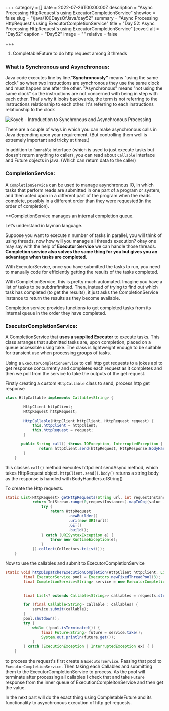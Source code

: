 +++
category = []
date = 2022-07-26T00:00:00Z
description = "Async Processing HttpRequest's using ExecutorCompletionService"
showtoc = false
slug = "/java/100DaysOfJava/day52"
summary = "Async Processing HttpRequest's using ExecutorCompletionService"
title = "Day 52: Async Processing HttpRequest's using ExecutorCompletionService"
[cover]
alt = "Day52"
caption = "Day52"
image = ""
relative = false

+++
1. CompletableFuture to do http request among 3 threads

### What is Synchronous and Asynchronous:

Java code executes line by line."**Synchronously"** means "using the same clock" so when two instructions are synchronous they use the same clock and must happen one after the other. "Asynchronous" means "not using the same clock" so the instructions are not concerned with being in step with each other. That's why it looks backwards, the term is not referring to the instructions relationship to each other. It's referring to each instructions relationship to the clock

![Koyeb - Introduction to Synchronous and Asynchronous Processing](https://www.koyeb.com/static/images/blog/sync-vs-async-schema.png)

There are a couple of ways in which you can make asynchronous calls in Java depending upon your requirement. (But controlling them well is extremely important and tricky at times.)

In addition to `Runnable` interface (which is used to just execute tasks but doesn't return anything to caller) ,you can read about `Callable` interface and Future objects in java. (Which can return data to the caller)

### CompletionService:

A `CompletionService` can be used to manage asynchronous IO, in which tasks that perform reads are submitted in one part of a program or system, and then acted upon in a different part of the program when the reads complete, possibly in a different order than they were requested(in the order of completion).

\**CompletionService manages an internal completion queue.

Let’s understand in layman language.

Suppose you want to execute n number of tasks in parallel, you will think of using threads, now how will you manage all threads execution? okay one may say with the help of **Executor Service** we can handle those threads. **Completion service also solves the same thing for you but gives you an advantage when tasks are completed.**

With ExecutorService, once you have submitted the tasks to run, you need to manually code for efficiently getting the results of the tasks completed.

With CompletionService, this is pretty much automated. Imagine you have a list of tasks to be subdraftmitted. Then, instead of trying to find out which task has completed (to get the results), it just asks the CompletionService instance to return the results as they become available.

Completion service provides functions to get completed tasks from its internal queue in the order they have completed.

### ExecutorCompletionService:

A CompletionService that **uses a supplied Executor** to execute tasks. This class arranges that submitted tasks are, upon completion, placed on a queue accessible using take. The class is lightweight enough to be suitable for transient use when processing groups of tasks.

Using a `ExecutorCompletionService` to call http get requests to a jokes api to get response concurrently and completes each request as it completes and then we poll from the service to take the outputs of the get request.

Firstly creating a custom `HttpCallable` class to send, process http get response

```java
class HttpCallable implements Callable<String> {

        HttpClient httpClient;
        HttpRequest httpRequest;

        HttpCallable(HttpClient httpClient, HttpRequest request) {
            this.httpClient = httpClient;
            this.httpRequest = request;
        }

       public String call() throws IOException, InterruptedException {
               return httpClient.send(httpRequest, HttpResponse.BodyHandlers.ofString()).body()+ "\n" + "Thread " + Thread.currentThread().getName() + " current time " + System.currentTimeMillis();
        }
    }
```

this classes `call()` method executes httpclient sendAsync method, which takes HttpRequest object. `httpClient.send().body()` returns a string body as the response is handled with BodyHandlers.ofString()

To create the Http requests.

```java
static List<HttpRequest> getHttpRequests(String url, int requestInstances) {
            return IntStream.range(0,requestInstances).mapToObj(value -> {
                try {
                    return HttpRequest
                            .newBuilder()
                            .uri(new URI(url))
                            .GET()
                            .build();
                } catch (URISyntaxException e) {
                    throw new RuntimeException(e);
                }
            }).collect(Collectors.toList());
    }
```

Now to use the callables and submit to ExecutorCompletionService

```java
static void httpDispatcherExecutionCompletion(HttpClient httpClient, List<HttpRequest> requests) {
        final ExecutorService pool = Executors.newFixedThreadPool(3);
        final CompletionService<String> service = new ExecutorCompletionService<>(pool);


        final List<? extends Callable<String>> callables = requests.stream().map(request -> new HttpCallable(httpClient,request)).collect(Collectors.toList());

        for (final Callable<String> callable : callables) {
            service.submit(callable);
        }
        pool.shutdown();
        try {
            while (!pool.isTerminated()) {
                final Future<String> future = service.take();
                System.out.println(future.get());
            }
        } catch (ExecutionException | InterruptedException ex) { }
    }
```

to process the request's first create a `ExecutorService`. Passing that pool to `ExecutorCompletionService`. Then taking each Callables and submitting them to the ExecutorCompletionService to process. As the pool will terminate after processing all callables I check that and take `Future` response from the inner queue of ExecutionCompleitonService and then get the value.

In the next part will do the exact thing using CompletableFuture and its functionality to asynchronous execution of http get requests.